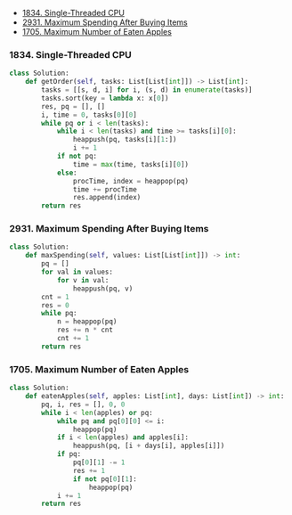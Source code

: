 * [1834. Single-Threaded CPU](#1834-single-threaded-cpu)
* [2931. Maximum Spending After Buying Items](#2931-maximum-spending-after-buying-items)
* [1705. Maximum Number of Eaten Apples](#1705-maximum-number-of-eaten-apples)

### 1834. Single-Threaded CPU

```python
class Solution:
    def getOrder(self, tasks: List[List[int]]) -> List[int]:
        tasks = [[s, d, i] for i, (s, d) in enumerate(tasks)]
        tasks.sort(key = lambda x: x[0])
        res, pq = [], []
        i, time = 0, tasks[0][0]
        while pq or i < len(tasks):
            while i < len(tasks) and time >= tasks[i][0]:
                heappush(pq, tasks[i][1:])
                i += 1
            if not pq:
                time = max(time, tasks[i][0])
            else:
                procTime, index = heappop(pq)
                time += procTime 
                res.append(index)
        return res 
```

### 2931. Maximum Spending After Buying Items

```python
class Solution:
    def maxSpending(self, values: List[List[int]]) -> int:
        pq = []
        for val in values:
            for v in val:
                heappush(pq, v)
        cnt = 1
        res = 0
        while pq:
            n = heappop(pq)
            res += n * cnt 
            cnt += 1
        return res 
```

### 1705. Maximum Number of Eaten Apples

```python
class Solution:
    def eatenApples(self, apples: List[int], days: List[int]) -> int:
        pq, i, res = [], 0, 0
        while i < len(apples) or pq:
            while pq and pq[0][0] <= i:
                heappop(pq)
            if i < len(apples) and apples[i]:
                heappush(pq, [i + days[i], apples[i]])
            if pq:
                pq[0][1] -= 1
                res += 1
                if not pq[0][1]:
                    heappop(pq)
            i += 1
        return res
```